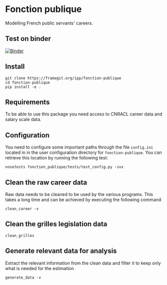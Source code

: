 # Fonction publique

Modelling French public servants' careers.

## Test on binder

[![Binder](http://mybinder.org/badge.svg)](https://mybinder.org/v2/gh/benjello/fonction-publique/clean_grilles?filepath=test.ipynb)

## Install

````shell
git clone https://framagit.org/ipp/fonction-publique
cd fonction-publique
pip install -e .
````

## Requirements

To be able to use this package you need access to CNRACL career data and salary scale data.


## Configuration

You need to configure some important paths through the file `config.ini` located in in the user configuration directory for `fonction-publique`.
You can retrieve this location by running the following test:
````shell
nosetests fonction_publique/tests/test_config.py -svx
````


## Clean the raw career data

Raw data needs to be cleaned to be used by the various programs.
This takes a long time and can be achieved by executing the following command
````shell
clean_career -v
````

## Clean the grilles legislation data
````shell
clean_grilles
````

## Generate relevant data for analysis

Extract the relevant information from the clean data and filter it to keep only what is needed for the estimation
````shell
generate_data -v
````



<!-- ## Estimation et prédiction du grade en t+1
A partir des coefficients estimés à l'étape estimation, on prédit le grade à l'année suivante.
Les différentes modalités sont à ce stade (i) rester dans le grade (no exit) (ii) partir dans le grade suivant dans le corps et (iii) partir dans un autre grade hors du corps. Pour chaque individu nous tirons la modalité prédite.
Le grade à l'année suivante en découle immédiatement pour les modalités (i) et (ii).
Pour la modalité (iii) les grades possibles dépendent directement des différents grades possibles, ce qui sera arbitré par la CDC. A ce stade nous tirons le grade dans la distribution des grade de destination observés, par grade, et en prenant uniquement les grades dont on dispose dans les grilles.
(voir fonctions predict_next_year et predict_next_grade dans estimation/0_Outils_CNRACL.R)
 -->
  




